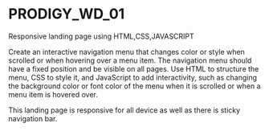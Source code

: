 # PRODIGY_WD_01
Responsive landing page using HTML,CSS,JAVASCRIPT


Create an interactive navigation menu that changes color or style when scrolled or when hovering over a menu item. 
The navigation menu should have a fixed position and be visible on all pages. Use HTML to structure the menu, CSS to style it, and JavaScript to add interactivity,
such as changing the background color or font color of the menu when it is scrolled or when a menu item is hovered over. 

This landing page is responsive for all device as well as there is sticky navigation bar.


